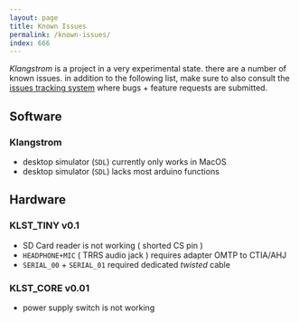 ```yaml
---
layout: page
title: Known Issues
permalink: /known-issues/
index: 666
---
```


*Klangstrom* is a project in a very experimental state. there are a number of known issues. in addition to the following list, make sure to also consult the [issues tracking system](https://github.com/dennisppaul/klangstrom-arduino/issues) where bugs + feature requests are submitted.

## Software

### Klangstrom 

- desktop simulator (`SDL`) currently only works in MacOS
- desktop simulator (`SDL`) lacks most arduino functions

## Hardware

### KLST_TINY v0.1

- SD Card reader is not working ( shorted CS pin )
- `HEADPHONE+MIC` ( TRRS audio jack ) requires adapter OMTP to CTIA/AHJ
- `SERIAL_00` + `SERIAL_01` required dedicated *twisted* cable

### KLST_CORE v0.01

- power supply switch is not working